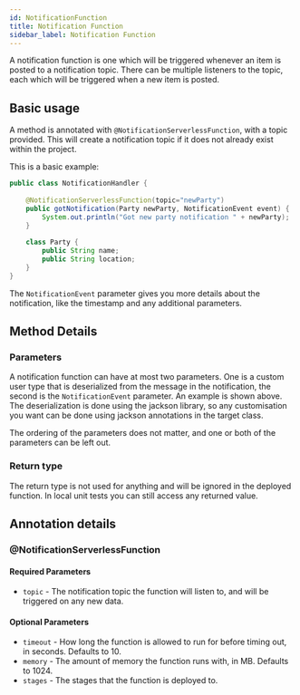 ```yaml
---
id: NotificationFunction
title: Notification Function
sidebar_label: Notification Function
---
```


A notification function is one which will be triggered whenever an item is posted to a notification topic. There can be multiple listeners to the topic, each which will be triggered when a new item is posted. 

## Basic usage
A method is annotated with `@NotificationServerlessFunction`, with a topic provided. This will create a notification topic if it does not already exist within the project. 

This is a basic example: 

```java
public class NotificationHandler {
    
    @NotificationServerlessFunction(topic="newParty")
    public gotNotification(Party newParty, NotificationEvent event) {
        System.out.println("Got new party notification " + newParty);
    }
    
    class Party {
        public String name;
        public String location;
    }
}
```

The `NotificationEvent` parameter gives you more details about the notification, like the timestamp and any additional parameters. 

## Method Details
### Parameters 
A notification function can have at most two parameters. One is a custom user type that is deserialized from the message in the notification, the second is the `NotificationEvent` parameter. An example is shown above. The deserialization is done using the jackson library, so any customisation you want can be done using jackson annotations in the target class. 

The ordering of the parameters does not matter, and one or both of the parameters can be left out.
### Return type
The return type is not used for anything and will be ignored in the deployed function. In local unit tests you can still access any returned value.

## Annotation details
### @NotificationServerlessFunction
#### Required Parameters
* `topic` - The notification topic the function will listen to, and will be triggered on any new data. 

#### Optional Parameters
* `timeout` - How long the function is allowed to run for before timing out, in seconds. Defaults to 10.
* `memory` - The amount of memory the function runs with, in MB. Defaults to 1024.
* `stages` - The stages that the function is deployed to.

